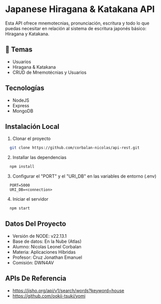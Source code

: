 # Japanese Hiragana & Katakana API

Esta API ofrece mnemotecnias, pronunciación, escritura y todo lo que puedas necesitar en relación al sistema de escritura japonés básico: Hiragana y Katakana.

## 📙 Temas

- Usuarios
- Hiragana & Katakana
- CRUD de Mnemotécnias y Usuarios

## Tecnologías

- NodeJS
- Express
- MongoDB

## Instalación Local

1. Clonar el proyecto

```bash
  git clone https://github.com/corbalan-nicolas/api-rest.git
```

2. Installar las dependencias

```bash
  npm install
```

3. Configurar el "PORT" y el "URI_DB" en las variables de entorno (.env)

```env
  PORT=5000
  URI_DB=<connection>
```

4. Iniciar el servidor

```bash
  npm start
```

## Datos Del Proyecto

- Versión de NODE: v22.13.1
- Base de datos: En la Nube (Atlas)
- Alumno: Nicolas Leonel Corbalan
- Materia: Aplicaciones Híbridas
- Profesor: Cruz Jonathan Emanuel
- Comisión: DWN4AV

## APIs De Referencia

- https://jisho.org/api/v1/search/words?keyword=house
- https://github.com/ookii-tsuki/yomi
